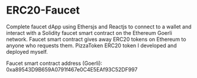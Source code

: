 # ERC20-Faucet

Complete faucet dApp using Ethersjs and Reactjs to connect to a wallet and interact with a Solidity faucet smart contract on the Ethereum Goerli network. Faucet smart contract gives away ERC20 tokens on Ethereum to anyone who requests them. PizzaToken ERC20 token I developed and deployed myself.

Faucet smart contract address (Goerli): 0xa89543D9B659A0791f467e0C4E5EAf93C52DF997
